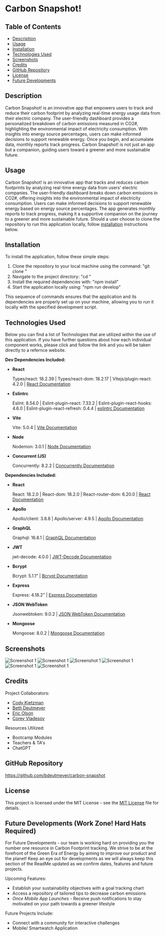 # Carbon Snapshot!

## Table of Contents
  - [Description](#description)
  - [Usage](#usage)
  - [Installation](#installation)
  - [Technologies Used](#technologies-used)
  - [Screenshots](#screenshots)
  - [Credits](#credits)
  - [GitHub Repository](#github-repository)  
  - [License](#license)
  - [Future Developments](#future-developments-work-zone-hard-hats-required)

## Description
Carbon Snapshot! is an innovative app that empowers users to track and reduce their carbon footprint by analyzing real-time energy usage data from their electric company. The user-friendly dashboard provides a personalized breakdown of carbon emissions measured in CO2#, highlighting the environmental impact of electricity consumption. With insights into energy source percentages, users can make informed decisions to support renewable energy. Once you begin, and accumalate data, monthly reports track progress. Carbon Snapshot! is not just an app but a companion, guiding users toward a greener and more sustainable future.

## Usage
Carbon Snapshot! is an innovative app that tracks and reduces carbon footprints by analyzing real-time energy data from users' electric companies. The user-friendly dashboard breaks down carbon emissions in CO2#, offering insights into the environmental impact of electricity consumption. Users can make informed decisions to support renewable energy based on energy source percentages. The app generates monthly reports to track progress, making it a supportive companion on the journey to a greener and more sustainable future. Should a user choose to clone the repository to run this application locally, follow [installation](#installation) instructions below.

## Installation
To install the application, follow these simple steps:

1. Clone the repository to your local machine using the command:
"git clone <repository-url>"
2. Navigate to the project directory:
"cd <project-directory>"
3. Install the required dependencies with:
"npm install"
4. Start the application locally using:
"npm run develop"

This sequence of commands ensures that the application and its dependencies are properly set up on your machine, allowing you to run it locally with the specified development script.


## Technologies Used
Below you can find a list of Technologies that are utilized within the use of this application. If you have further questions about how each individual component works, please click and follow the link and you will be taken directly to a refernce website.

**Dev Dependencies Included:** 

   - **React**

     Types/react: 18.2.39 |
     Types/react-dom: 18.2.17 |
     Vitejs/plugin-react: 4.2.0 |
     [React Documentation](https://react.dev/reference/react#react-dom)


   - **Eslintrc**
   
     Eslint: 8.54.0 | 
     Eslint-plugin-react: 7.33.2 | 
     Eslint-plugin-react-hooks: 4.6.0 | 
     Eslint-plugin-react-refresh: 0.4.4 |
     [eslintrc Documentation](https://eslint.org/docs/latest/)


   - **Vite**

     Vite: 5.0.4 | 
     [Vite Documentation](https://vitejs.dev/guide/)


  - **Node**

     Nodemon: 3.0.1 |
     [Node Documentation](https://nodejs.org/en/docs)


  - **Concurrent (JS)**

     Concurrently: 8.2.2 |
     [Concurrently Documentation](https://www.jsdocs.io/package/concurrently)


**Dependencies Included:** 

   - **React**

     React: 18.2.0 |
     React-dom: 18.2.0 |
     React-router-dom: 6.20.0 |
     [React Documentation](https://react.dev/reference/react#react-dom)


  - **Apollo**

     Apollo/client: 3.8.8 |
     Apollo/server: 4.9.5 |
     [Apollo Documentation](https://www.apollographql.com/docs/)


 - **GraphQL**

     Graphql: 16.8.1 |
     [GraphQL Documentation](https://graphql.org/learn/)


 - **JWT**

     jwt-decode: 4.0.0 |
     [JWT-Decode Documentation](https://www.npmjs.com/package/jwt-decode) 


  - **Bcrypt**

     Bcrypt: 5.1.1" |
     [Bcrypt Documentation](https://www.npmjs.com/package/bcrypt)


 - **Express**

     Express: 4.18.2" |
     [Express Documentation](https://expressjs.com)   


  - **JSON WebToken**

     Jsonwebtoken: 9.0.2 |
     [JSON WebToken Documentation](https://jwt.io/introduction)


 - **Mongoose**

     Mongoose: 8.0.2 |
     [Mongoose Documentation](https://mongoose.ws/documentation/)


## Screenshots
![Screenshot 1](/client/src/assets/images/Carbon1.png)
![Screenshot 1](/client/src/assets/images/Carbon2.png)
![Screenshot 1](/client/src/assets/images/Carbon3.png)
![Screenshot 1](/client/src/assets/images/Carbon4.png)
![Screenshot 1](/client/src/assets/images/Carbon5.png)
![Screenshot 1](/client/src/assets/images/Carbon6.png)

## Credits
Project Collaborators:
- [Cody Kietzman](https://github.com/ckietzm2)
- [Beth Deutmeyer](https://github.com/bdeutmeyer)
- [Eric Olson](https://github.com/ericolson1977)
- [Corey Vladesov](https://github.com/vladesovc)

Resources Utilized:
- Bootcamp Modules
- Teachers & TA's
- ChatGPT

## GitHub Repository
https://github.com/bdeutmeyer/carbon-snapshot

## License
This project is licensed under the MIT License - see the [MIT License](/LICENSE) file for details.

## Future Developments (Work Zone! Hard Hats Required)
For Future Developments - our team is working hard on providing you the number one resource in Carbon Footprint tracking. We strive to be at the forefront of the Green Era of Energy by aiming to improve our product and the planet! Keep an eye out for developments as we will always keep this section of the ReadMe updated as we confirm dates, features and future projects.

Upcoming Features:
- Establish your sustainability objectives with a goal tracking chart
- Access a repository of tailored tips to decrease carbon emissions
- *Once Mobile App Launches* - Receive push notifications to stay motivated on your path towards a greener lifestyle  

Future Projects Include:
- Connect with a community for interactive challenges
- Mobile/ Smartwatch Application